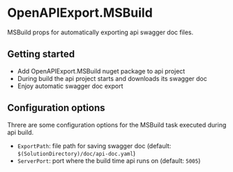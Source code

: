 # OpenAPIExport.MSBuild

MSBuild props for automatically exporting api swagger doc files.

## Getting started

* Add OpenAPIExport.MSBuild nuget package to api project
* During build the api project starts and downloads its swagger doc 
* Enjoy automatic swagger doc export

## Configuration options

Threre are some configuration options for the MSBuild task executed during api build.

* `ExportPath`: file path for saving swagger doc (default: `$(SolutionDirectory)/doc/api-doc.yaml`)
* `ServerPort`: port where the build time api runs on (default: `5005`)
